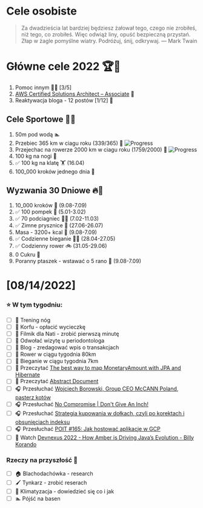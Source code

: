 Cele osobiste
==============
> Za dwadzieścia lat bardziej będziesz żałował tego, czego nie zrobiłeś, niż tego, co zrobiłeś. Więc odwiąż liny, opuść bezpieczną przystań. Złap w żagle pomyślne wiatry. Podróżuj, śnij, odkrywaj.
> — Mark Twain

# Główne cele 2022 🏆🥇
1. Pomoc innym 🧚‍♂️ [3/5]
2. [AWS Certified Solutions Architect – Associate](https://aws.amazon.com/certification/certified-solutions-architect-associate/) 📜
3. Reaktywacja bloga - 12 postów [1/12] 📝

## Cele Sportowe 💪🥈
1. 50m pod wodą 🏊
2. Przebiec 365 km w ciagu roku (339/365) 🏃 ![Progress](https://progress-bar.dev/93/)
3. Przejechac na rowerze 2000 km w ciagu roku (1759/2000) 🚴 ![Progress](https://progress-bar.dev/87/)
4. 100 kg na nogi 🦵
5. ✅ 100 kg na klatę 🏋️ (16.04)
6. 100_000 kroków jednego dnia 🚶

## Wyzwania 30 Dniowe 🔥🥉
1. 10_000 kroków 🦶 (9.08-7.09)
2. ✅ 100 pompek 🙇 (5.01-3.02)
3. ✅ 70 podciagniec 🏋️‍♂️ (7.02-11.03)
4. ✅ Zimne prysznice 🚿 (27.06-26.07)
5. Masa - 3200+ kcal 🍌 (9.08-7.09)
6. ✅ Codzienne bieganie 🏃‍♀️ (28.04-27.05)
7. ✅ Codzienny rower 🚲 (31.05-29.06)
8. 0 Cukru 🎂
9. Poranny ptaszek - wstawać o 5 rano 🌅 (9.08-7.09)

# [08/14/2022]
### ⭐ W tym tygodniu:
- [ ] 🦵 Trening nóg
- [ ] 🌴 Korfu - opłacić wycieczkę
- [ ] 🎥 Filmik dla Nati - zrobić pierwszą minutę
- [ ] 🦷 Odwołać wizytę u periodontologa
- [ ] 📝 Blog - zredagować wpis o transakcjach
- [ ] 🚴 Rower w ciągu tygodnia 80km
- [ ] 🏃 Bieganie w ciągu tygodnia 7km
- [ ] 📗 Przeczytać [The best way to map MonetaryAmount with JPA and Hibernate](https://vladmihalcea.com/monetaryamount-jpa-hibernate/)
- [ ] 📗 Przeczytać [Abstract Document](https://java-design-patterns.com/patterns/abstract-document/)
- [ ] 🎧 Przesłuchać [Wojciech Borowski, Group CEO McCANN Poland, pasterz kotów](https://zaprojektujswojezycie.pl/wojciech-borowski-group-ceo-mccann-poland-pasterz-kotow/)
- [ ] 🎧 Przesłuchać [No Compromise | Don't Give An Inch!](https://effortlessenglishshow.com/no-compromise-dont-give-an-inch)
- [ ] 🎧 Przesłuchać [Strategia kupowania w dołkach, czyli po korektach i obsunięciach indeksu](https://inwestomat.eu/strategia-kupowania-w-dolkach/)
- [ ] 🎧 Przesłuchać [POIT #165: Jak hostować aplikacje w GCP](https://porozmawiajmyoit.pl/poit-165-jak-hostowac-aplikacje-w-gcp/)
- [ ] 🎥 Watch [Devnexus 2022 - How Amber is Driving Java’s Evolution - Billy Korando](https://youtu.be/D-yrVN25dTA)

### Rzeczy na przyszłość 🏅
- [ ] 🏠 Blachodachówka - research
- [ ] 🖌️ Tynkarz - zrobić reserach
- [ ] 🥶 Klimatyzacja - dowiedzieć się co i jak
- [ ] 🏊 Pójść na basen
